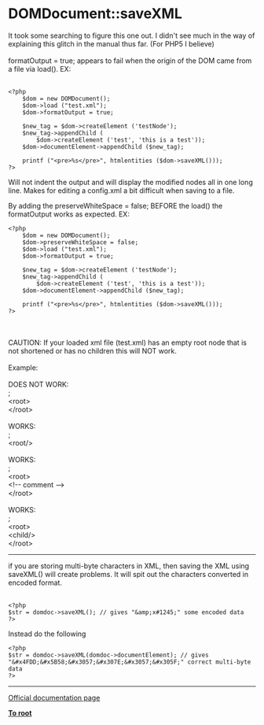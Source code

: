 # DOMDocument::saveXML



It took some searching to figure this one out. I didn&apos;t see much in the way of explaining this glitch in the manual thus far. (For PHP5 I believe)<br><br>formatOutput = true; appears to fail when the origin of the DOM came from a file via load(). EX:<br><br>

```
<?php
    $dom = new DOMDocument();
    $dom->load ("test.xml");
    $dom->formatOutput = true;

    $new_tag = $dom->createElement ('testNode');
    $new_tag->appendChild (
        $dom->createElement ('test', 'this is a test'));
    $dom->documentElement->appendChild ($new_tag);

    printf ("<pre>%s</pre>", htmlentities ($dom->saveXML()));
?>
```


Will not indent the output and will display the modified nodes all in one long line. Makes for editing a config.xml a bit difficult when saving to a file.

By adding the preserveWhiteSpace = false; BEFORE the load() the formatOutput works as expected. EX:



```
<?php
    $dom = new DOMDocument();
    $dom->preserveWhiteSpace = false;
    $dom->load ("test.xml");
    $dom->formatOutput = true;

    $new_tag = $dom->createElement ('testNode');
    $new_tag->appendChild (
        $dom->createElement ('test', 'this is a test'));
    $dom->documentElement->appendChild ($new_tag);

    printf ("<pre>%s</pre>", htmlentities ($dom->saveXML()));
?>
```
<br><br>CAUTION: If your loaded xml file (test.xml) has an empty root node that is not shortened or has no children this will NOT work.<br><br>Example:<br><br>DOES NOT WORK:<br><?xml version="1.0"?>;<br>&lt;root&gt;<br>&lt;/root&gt;<br><br>WORKS:<br><?xml version="1.0"?>;<br>&lt;root/&gt;<br><br>WORKS:<br><?xml version="1.0"?>;<br>&lt;root&gt;<br>  &lt;!-- comment --&gt;<br>&lt;/root&gt;<br><br>WORKS:<br><?xml version="1.0"?>;<br>&lt;root&gt;<br>  &lt;child/&gt;<br>&lt;/root&gt;  

---

if you are storing multi-byte characters in XML, then saving the XML using saveXML() will create problems. It will spit out the characters converted in encoded format.<br><br>

```
<?php
$str = domdoc->saveXML(); // gives "&amp;x#1245;" some encoded data
?>
```


Instead do the following



```
<?php
$str = domdoc->saveXML(domdoc->documentElement); // gives "&#x4FDD;&#x5B58;&#x3057;&#x307E;&#x3057;&#x305F;" correct multi-byte data
?>
```
  

---

[Official documentation page](https://www.php.net/manual/en/domdocument.savexml.php)

**[To root](/README.md)**